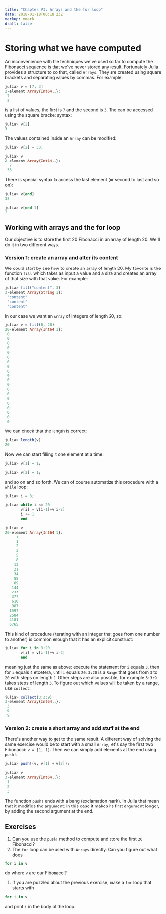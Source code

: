```yaml
---
title: "Chapter VI: Arrays and the for loop"
date: 2018-01-18T00:18:23Z
markup: mmark
draft: false
---
```


# Storing what we have computed

An inconvenience with the techniques we've used so far to compute the Fibonacci sequence is that we've never stored any result. Fortunately Julia provides a structure to do that, called `Arrays`. They are created using square brackets and separating values by commas. For example:

```julia
julia> v = [7, 3]
2-element Array{Int64,1}:
 7
 3
```

is a list of values, the first is `7` and the second is `3`. The can be accessed using the square bracket syntax:

```julia
julia> v[2]
3
```

The values contained inside an `Array` can be modified:

```julia
julia> v[2] = 33;

julia> v
2-element Array{Int64,1}:
  7
 33
```

There is special syntax to access the last element (or second to last and so on):

```julia
julia> v[end]
33

julia> v[end-1]
7
```

## Working with arrays and the for loop

Our objective is to store the first 20 Fibonacci in an array of length 20.
We'll do it in two different ways.

### Version 1: create an array and alter its content

We could start by see how to create an array of length 20. My favorite is the function `fill` which takes as input a value and a size and creates an array of that size with that value. For example:

```julia
julia> fill("content", 3)
3-element Array{String,1}:
 "content"
 "content"
 "content"
```

In our case we want an `Array` of integers of length 20, so:

```julia
julia> v = fill(0, 20)
20-element Array{Int64,1}:
 0
 0
 0
 0
 0
 0
 0
 0
 0
 0
 0
 0
 0
 0
 0
 0
 0
 0
 0
 0
```

We can check that the length is correct:

```julia
julia> length(v)
20
```

Now we can start filling it one element at a time:

```julia
julia> v[1] = 1;

julia> v[2] = 1;
```

and so on and so forth. We can of course automatize this procedure with a `while` loop:

```julia
julia> i = 3;

julia> while i <= 20
       v[i] = v[i-1]+v[i-2]
       i += 1
       end

julia> v
20-element Array{Int64,1}:
     1
     1
     2
     3
     5
     8
    13
    21
    34
    55
    89
   144
   233
   377
   610
   987
  1597
  2584
  4181
  6765
```

This kind of procedure (iterating with an integer that goes from one number to another) is common enough that it has an explicit construct:

```julia
julia> for i in 3:20
       v[i] = v[i-1]+v[i-2]
       end
```

meaning just the same as above: execute the statement for `i` equals `3`, then for `i` equals `4` etcetera, until `i` equals `20`.
`3:20` is a `Range` that goes from `3` to `20` with steps on length `1`. Other steps are also possible, for example `3:3:9` takes steps of length `3`. To figure out which values will be taken by a range, use `collect`:

```julia
julia> collect(3:3:9)
3-element Array{Int64,1}:
 3
 6
 9
```

### Version 2: create a short array and add stuff at the end

There's another way to get to the same result. A different way of solving the same exercise would be to start with a small `Array`, let's say the first two Fibonacci: `v = [1, 1]`. Then we can simply add elements at the end using `push!`.

```julia
julia> push!(v, v[1] + v[2]);

julia> v
3-element Array{Int64,1}:
 1
 2
 3
```

<div class="boxBorder">

The function `push!` ends with a bang (exclamation mark). In Julia that mean that it modifies the argument: in this case it makes its first argument longer, by adding the second argument at the end.

</div>

## Exercises

1. Can you use the `push!` method to compute and store the first `20` Fibonacci?
1. The `for` loop can be used with `Arrays` directly. Can you figure out what does
```julia
for i in v
```
do where `v` are our Fibonacci?

1. If you are puzzled about the previous exercise, make a `for` loop that starts with
```julia
for i in v
```
and print `i` in the body of the loop.
